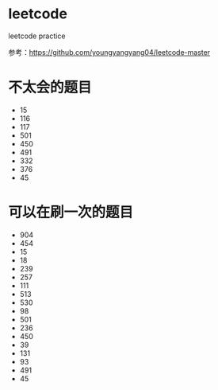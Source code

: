 # leetcode
leetcode practice

参考：https://github.com/youngyangyang04/leetcode-master

# 不太会的题目
- 15
- 116
- 117
- 501
- 450
- 491
- 332
- 376
- 45

# 可以在刷一次的题目
- 904
- 454
- 15
- 18
- 239
- 257
- 111
- 513
- 530
- 98
- 501
- 236
- 450
- 39
- 131
- 93
- 491
- 45